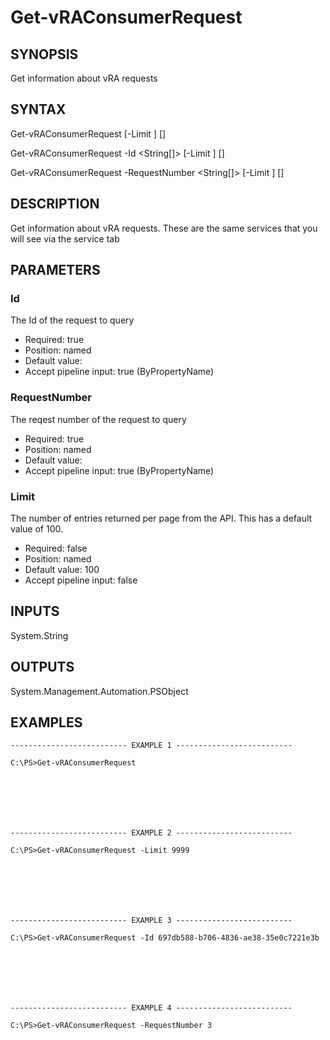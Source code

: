 # Get-vRAConsumerRequest

## SYNOPSIS
    
Get information about vRA requests

## SYNTAX
 Get-vRAConsumerRequest [-Limit <String>] [<CommonParameters>] Get-vRAConsumerRequest -Id <String[]> [-Limit <String>] [<CommonParameters>] Get-vRAConsumerRequest -RequestNumber <String[]> [-Limit <String>] [<CommonParameters>]    

## DESCRIPTION

Get information about vRA requests. These are the same services that you will see via the service tab

## PARAMETERS


### Id

The Id of the request to query
* Required: true
* Position: named
* Default value: 
* Accept pipeline input: true (ByPropertyName)

### RequestNumber

The reqest number of the request to query
* Required: true
* Position: named
* Default value: 
* Accept pipeline input: true (ByPropertyName)

### Limit

The number of entries returned per page from the API. This has a default value of 100.
* Required: false
* Position: named
* Default value: 100
* Accept pipeline input: false

## INPUTS

System.String

## OUTPUTS

System.Management.Automation.PSObject

## EXAMPLES
```
-------------------------- EXAMPLE 1 --------------------------

C:\PS>Get-vRAConsumerRequest







-------------------------- EXAMPLE 2 --------------------------

C:\PS>Get-vRAConsumerRequest -Limit 9999







-------------------------- EXAMPLE 3 --------------------------

C:\PS>Get-vRAConsumerRequest -Id 697db588-b706-4836-ae38-35e0c7221e3b







-------------------------- EXAMPLE 4 --------------------------

C:\PS>Get-vRAConsumerRequest -RequestNumber 3
```

